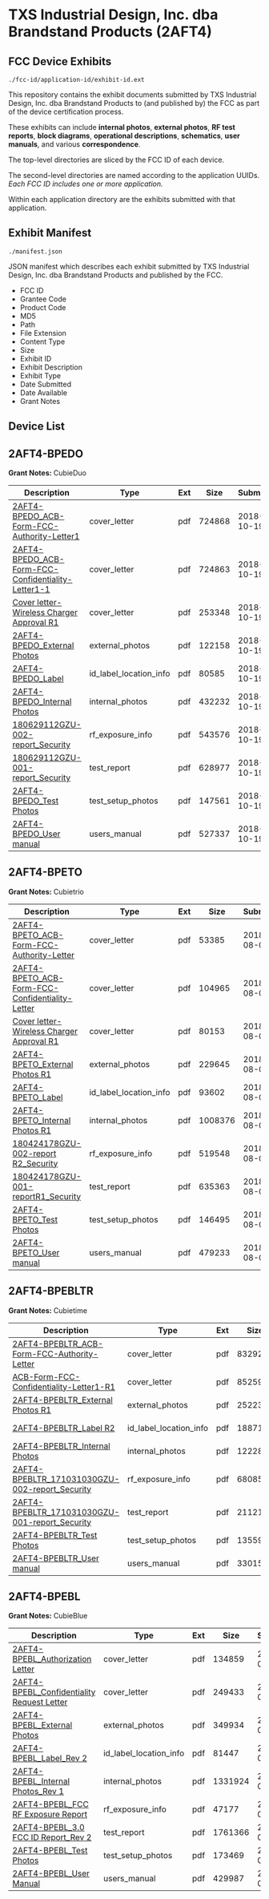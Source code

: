 # TXS Industrial Design, Inc. dba Brandstand Products (2AFT4)
## FCC Device Exhibits

```
./fcc-id/application-id/exhibit-id.ext
```

This repository contains the exhibit documents submitted by TXS Industrial Design, Inc. dba Brandstand Products to (and published by) the FCC as part of the device certification process.

These exhibits can include **internal photos**, **external photos**, **RF test reports**, **block diagrams**, **operational descriptions**, **schematics**, **user manuals**, and various **correspondence**.

The top-level directories are sliced by the FCC ID of each device.

The second-level directories are named according to the application UUIDs. *Each FCC ID includes one or more application.*

Within each application directory are the exhibits submitted with that application. 

## Exhibit Manifest

```
./manifest.json
```

JSON manifest which describes each exhibit submitted by TXS Industrial Design, Inc. dba Brandstand Products and published by the FCC.

- FCC ID
- Grantee Code
- Product Code
- MD5
- Path
- File Extension
- Content Type
- Size
- Exhibit ID
- Exhibit Description
- Exhibit Type
- Date Submitted
- Date Available
- Grant Notes

## Device List
## 2AFT4-BPEDO
**Grant Notes:** CubieDuo

| Description | Type | Ext | Size | Submitted | Available |
| ----------- | ---- | --- | ---- | --------- | --------- |
| [2AFT4-BPEDO_ACB-Form-FCC-Authority-Letter1](2AFT4-BPEDO/46c54ebfb3f59928ced64f99890ff167/4041097.pdf) | cover_letter | pdf | 724868 | 2018-10-19 | 2018-10-19 |
| [2AFT4-BPEDO_ACB-Form-FCC-Confidentiality-Letter1-1](2AFT4-BPEDO/46c54ebfb3f59928ced64f99890ff167/4041098.pdf) | cover_letter | pdf | 724863 | 2018-10-19 | 2018-10-19 |
| [Cover letter-Wireless Charger Approval R1](2AFT4-BPEDO/46c54ebfb3f59928ced64f99890ff167/4041099.pdf) | cover_letter | pdf | 253348 | 2018-10-19 | 2018-10-19 |
| [2AFT4-BPEDO_External Photos](2AFT4-BPEDO/46c54ebfb3f59928ced64f99890ff167/4041101.pdf) | external_photos | pdf | 122158 | 2018-10-19 | 2018-10-19 |
| [2AFT4-BPEDO_Label](2AFT4-BPEDO/46c54ebfb3f59928ced64f99890ff167/4041103.pdf) | id_label_location_info | pdf | 80585 | 2018-10-19 | 2018-10-19 |
| [2AFT4-BPEDO_Internal Photos](2AFT4-BPEDO/46c54ebfb3f59928ced64f99890ff167/4041102.pdf) | internal_photos | pdf | 432232 | 2018-10-19 | 2018-10-19 |
| [180629112GZU-002-report_Security](2AFT4-BPEDO/46c54ebfb3f59928ced64f99890ff167/4041107.pdf) | rf_exposure_info | pdf | 543576 | 2018-10-19 | 2018-10-19 |
| [180629112GZU-001-report_Security](2AFT4-BPEDO/46c54ebfb3f59928ced64f99890ff167/4041106.pdf) | test_report | pdf | 628977 | 2018-10-19 | 2018-10-19 |
| [2AFT4-BPEDO_Test Photos](2AFT4-BPEDO/46c54ebfb3f59928ced64f99890ff167/4041108.pdf) | test_setup_photos | pdf | 147561 | 2018-10-19 | 2018-10-19 |
| [2AFT4-BPEDO_User manual](2AFT4-BPEDO/46c54ebfb3f59928ced64f99890ff167/4041109.pdf) | users_manual | pdf | 527337 | 2018-10-19 | 2018-10-19 |
## 2AFT4-BPETO
**Grant Notes:** Cubietrio

| Description | Type | Ext | Size | Submitted | Available |
| ----------- | ---- | --- | ---- | --------- | --------- |
| [2AFT4-BPETO_ACB-Form-FCC-Authority-Letter](2AFT4-BPETO/241cf109e675c647406f9a50ce14968f/3951890.pdf) | cover_letter | pdf | 53385 | 2018-08-05 | 2018-08-06 |
| [2AFT4-BPETO_ACB-Form-FCC-Confidentiality-Letter](2AFT4-BPETO/241cf109e675c647406f9a50ce14968f/3951891.pdf) | cover_letter | pdf | 104965 | 2018-08-05 | 2018-08-06 |
| [Cover letter-Wireless Charger Approval R1](2AFT4-BPETO/241cf109e675c647406f9a50ce14968f/3951893.pdf) | cover_letter | pdf | 80153 | 2018-08-05 | 2018-08-06 |
| [2AFT4-BPETO_External Photos R1](2AFT4-BPETO/241cf109e675c647406f9a50ce14968f/3951894.pdf) | external_photos | pdf | 229645 | 2018-08-05 | 2018-08-06 |
| [2AFT4-BPETO_Label](2AFT4-BPETO/241cf109e675c647406f9a50ce14968f/3951896.pdf) | id_label_location_info | pdf | 93602 | 2018-08-05 | 2018-08-06 |
| [2AFT4-BPETO_Internal Photos R1](2AFT4-BPETO/241cf109e675c647406f9a50ce14968f/3951895.pdf) | internal_photos | pdf | 1008376 | 2018-08-05 | 2018-08-06 |
| [180424178GZU-002-report R2_Security](2AFT4-BPETO/241cf109e675c647406f9a50ce14968f/3951900.pdf) | rf_exposure_info | pdf | 519548 | 2018-08-05 | 2018-08-06 |
| [180424178GZU-001-reportR1_Security](2AFT4-BPETO/241cf109e675c647406f9a50ce14968f/3951899.pdf) | test_report | pdf | 635363 | 2018-08-05 | 2018-08-06 |
| [2AFT4-BPETO_Test Photos](2AFT4-BPETO/241cf109e675c647406f9a50ce14968f/3951901.pdf) | test_setup_photos | pdf | 146495 | 2018-08-05 | 2018-08-06 |
| [2AFT4-BPETO_User manual](2AFT4-BPETO/241cf109e675c647406f9a50ce14968f/3951902.pdf) | users_manual | pdf | 479233 | 2018-08-05 | 2018-08-06 |
## 2AFT4-BPEBLTR
**Grant Notes:** Cubietime

| Description | Type | Ext | Size | Submitted | Available |
| ----------- | ---- | --- | ---- | --------- | --------- |
| [2AFT4-BPEBLTR_ACB-Form-FCC-Authority-Letter](2AFT4-BPEBLTR/07597ddc16a7b0af57b304c68e01e50a/3993123.pdf) | cover_letter | pdf | 83292 | 2018-09-06 | 2018-09-11 |
| [ACB-Form-FCC-Confidentiality-Letter1-R1](2AFT4-BPEBLTR/07597ddc16a7b0af57b304c68e01e50a/3993124.pdf) | cover_letter | pdf | 85259 | 2018-09-06 | 2018-09-11 |
| [2AFT4-BPEBLTR_External Photos R1](2AFT4-BPEBLTR/07597ddc16a7b0af57b304c68e01e50a/3993126.pdf) | external_photos | pdf | 252233 | 2018-09-06 | 2018-09-11 |
| [2AFT4-BPEBLTR_Label R2](2AFT4-BPEBLTR/07597ddc16a7b0af57b304c68e01e50a/3993128.pdf) | id_label_location_info | pdf | 188712 | 2018-09-06 | 2018-09-11 |
| [2AFT4-BPEBLTR_Internal Photos](2AFT4-BPEBLTR/07597ddc16a7b0af57b304c68e01e50a/3993127.pdf) | internal_photos | pdf | 1222804 | 2018-09-06 | 2018-09-11 |
| [2AFT4-BPEBLTR_171031030GZU-002-report_Security](2AFT4-BPEBLTR/07597ddc16a7b0af57b304c68e01e50a/3993134.pdf) | rf_exposure_info | pdf | 68085 | 2018-09-06 | 2018-09-11 |
| [2AFT4-BPEBLTR_171031030GZU-001-report_Security](2AFT4-BPEBLTR/07597ddc16a7b0af57b304c68e01e50a/3993133.pdf) | test_report | pdf | 2112175 | 2018-09-06 | 2018-09-11 |
| [2AFT4-BPEBLTR_Test Photos](2AFT4-BPEBLTR/07597ddc16a7b0af57b304c68e01e50a/3993135.pdf) | test_setup_photos | pdf | 135599 | 2018-09-06 | 2018-09-11 |
| [2AFT4-BPEBLTR_User manual](2AFT4-BPEBLTR/07597ddc16a7b0af57b304c68e01e50a/3993132.pdf) | users_manual | pdf | 330158 | 2018-09-06 | 2018-09-11 |
## 2AFT4-BPEBL
**Grant Notes:** CubieBlue

| Description | Type | Ext | Size | Submitted | Available |
| ----------- | ---- | --- | ---- | --------- | --------- |
| [2AFT4-BPEBL_Authorization Letter](2AFT4-BPEBL/4baaec44a936acf3615e4265b14bfc01/2932579.pdf) | cover_letter | pdf | 134859 | 2016-03-17 | 2016-03-21 |
| [2AFT4-BPEBL_Confidentiality Request Letter](2AFT4-BPEBL/4baaec44a936acf3615e4265b14bfc01/2932580.pdf) | cover_letter | pdf | 249433 | 2016-03-17 | 2016-03-21 |
| [2AFT4-BPEBL_External Photos](2AFT4-BPEBL/4baaec44a936acf3615e4265b14bfc01/2932584.pdf) | external_photos | pdf | 349934 | 2016-03-17 | 2016-03-21 |
| [2AFT4-BPEBL_Label_Rev 2](2AFT4-BPEBL/4baaec44a936acf3615e4265b14bfc01/2932586.pdf) | id_label_location_info | pdf | 81447 | 2016-03-17 | 2016-03-21 |
| [2AFT4-BPEBL_Internal Photos_Rev 1](2AFT4-BPEBL/4baaec44a936acf3615e4265b14bfc01/2932585.pdf) | internal_photos | pdf | 1331924 | 2016-03-17 | 2016-03-21 |
| [2AFT4-BPEBL_FCC RF Exposure Report](2AFT4-BPEBL/4baaec44a936acf3615e4265b14bfc01/2932588.pdf) | rf_exposure_info | pdf | 47177 | 2016-03-17 | 2016-03-21 |
| [2AFT4-BPEBL_3.0 FCC ID Report_Rev 2](2AFT4-BPEBL/4baaec44a936acf3615e4265b14bfc01/2932583.pdf) | test_report | pdf | 1761366 | 2016-03-17 | 2016-03-21 |
| [2AFT4-BPEBL_Test Photos](2AFT4-BPEBL/4baaec44a936acf3615e4265b14bfc01/2932589.pdf) | test_setup_photos | pdf | 173469 | 2016-03-17 | 2016-03-21 |
| [2AFT4-BPEBL_User Manual](2AFT4-BPEBL/4baaec44a936acf3615e4265b14bfc01/2932590.pdf) | users_manual | pdf | 429987 | 2016-03-17 | 2016-03-21 |
